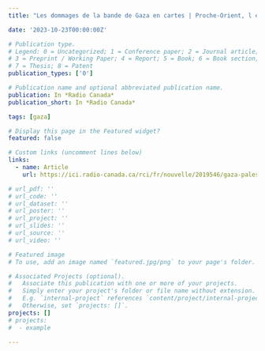 ```yaml
---
title: "Les dommages de la bande de Gaza en cartes | Proche-Orient, l éternel conflit | Radio-Canada.ca"

date: '2023-10-23T00:00:00Z'

# Publication type.
# Legend: 0 = Uncategorized; 1 = Conference paper; 2 = Journal article;
# 3 = Preprint / Working Paper; 4 = Report; 5 = Book; 6 = Book section;
# 7 = Thesis; 8 = Patent
publication_types: ['0']

# Publication name and optional abbreviated publication name.
publication: In *Radio Canada*
publication_short: In *Radio Canada*

tags: [gaza]

# Display this page in the Featured widget?
featured: false

# Custom links (uncomment lines below)
links:
  - name: Article
    url: https://ici.radio-canada.ca/rci/fr/nouvelle/2019546/gaza-palestine-israel-guerre-hamas-cartes

# url_pdf: ''
# url_code: ''
# url_dataset: ''
# url_poster: ''
# url_project: ''
# url_slides: ''
# url_source: ''
# url_video: ''

# Featured image
# To use, add an image named `featured.jpg/png` to your page's folder.

# Associated Projects (optional).
#   Associate this publication with one or more of your projects.
#   Simply enter your project's folder or file name without extension.
#   E.g. `internal-project` references `content/project/internal-project/index.md`.
#   Otherwise, set `projects: []`.
projects: []
# projects:
#  - example

---
```

